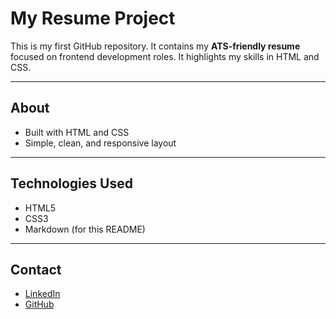 # My Resume Project

This is my first GitHub repository. It contains my **ATS-friendly resume** focused on frontend development roles. It highlights my skills in HTML and CSS.

---

## About

- Built with HTML and CSS
- Simple, clean, and responsive layout

---

## Technologies Used

- HTML5
- CSS3
- Markdown (for this README)

---

## Contact

- [LinkedIn](https://www.linkedin.com/in/abhijeetwankhade424/)
- [GitHub](https://github.com/Abhijeet-Wankhade)
